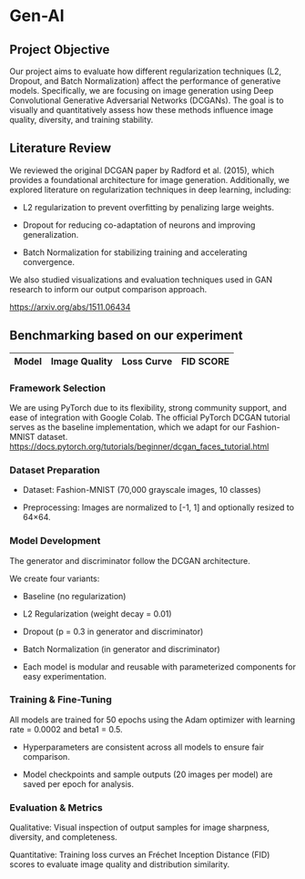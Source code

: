 # Gen-AI

## Project Objective
Our project aims to evaluate how different regularization techniques (L2, Dropout, and Batch Normalization) affect the performance of generative models. Specifically, we are focusing on image generation using Deep Convolutional Generative Adversarial Networks (DCGANs). The goal is to visually and quantitatively assess how these methods influence image quality, diversity, and training stability.



## Literature Review

We reviewed the original DCGAN paper by Radford et al. (2015), which provides a foundational architecture for image generation. Additionally, we explored literature on regularization techniques in deep learning, including:

- L2 regularization to prevent overfitting by penalizing large weights.

- Dropout for reducing co-adaptation of neurons and improving generalization.

- Batch Normalization for stabilizing training and accelerating convergence.

We also studied visualizations and evaluation techniques used in GAN research to inform our output comparison approach.

https://arxiv.org/abs/1511.06434


## Benchmarking based on our experiment
| Model | Image Quality | Loss Curve | FID SCORE |
|---|---|---|---|





### Framework Selection
We are using PyTorch due to its flexibility, strong community support, and ease of integration with Google Colab. The official PyTorch DCGAN tutorial serves as the baseline implementation, which we adapt for our Fashion-MNIST dataset.
https://docs.pytorch.org/tutorials/beginner/dcgan_faces_tutorial.html

### Dataset Preparation
- Dataset: Fashion-MNIST (70,000 grayscale images, 10 classes)

- Preprocessing: Images are normalized to [-1, 1] and optionally resized to 64×64.

### Model Development
The generator and discriminator follow the DCGAN architecture.

We create four variants:

- Baseline (no regularization)

- L2 Regularization (weight decay = 0.01)

- Dropout (p = 0.3 in generator and discriminator)

- Batch Normalization (in generator and discriminator)

- Each model is modular and reusable with parameterized components for easy experimentation.


### Training & Fine-Tuning
All models are trained for 50 epochs using the Adam optimizer with learning rate = 0.0002 and beta1 = 0.5.

- Hyperparameters are consistent across all models to ensure fair comparison.

- Model checkpoints and sample outputs (20 images per model) are saved per epoch for analysis.


### Evaluation & Metrics
Qualitative: Visual inspection of output samples for image sharpness, diversity, and completeness.

Quantitative: Training loss curves an Fréchet Inception Distance (FID) scores to evaluate image quality and distribution similarity.


